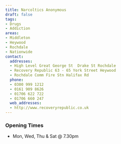 ```yaml
---
title: Narcoltics Anonymous
draft: false
tags:
- Drugs
- Addiction
areas:
- Middleton
- Heywood
- Rochdale
- Nationwide
contact:
  addresses:
  - High Level Great George St  Drake St Rochdale
  - Recovery Republic 63 - 65 York Street Heywood
  - Rochdale Comm Fire Stn Halifax Rd
  phone:
  - 0300 999 1212
  - 0161 909 8626
  - 01706 622 722
  - 01706 660 247
  web_addresses:
  - http://www.recoveryrepublic.co.uk
---
```


### Opening Times
* Mon, Wed, Thu & Sat @ 7.30pm

